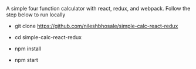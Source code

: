 A simple four function calculator with react, redux, and webpack.
Follow the step below to run locally

- git clone https://github.com/nileshbhosale/simple-calc-react-redux

- cd simple-calc-react-redux

- npm install

- npm start

